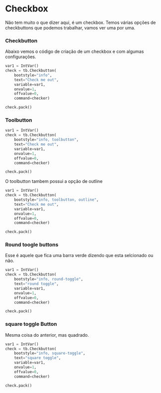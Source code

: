 # Checkbox

Não tem muito o que dizer aqui, é um checkbox. Temos várias opções de checkbuttons que podemos trabalhar, vamos ver uma por uma.

### Checkbutton

Abaixo vemos o código de criação de um checkbox e com algumas configurações. 

```Python
var1 = IntVar()
check = tb.Checkbutton(
    bootstyle="info",
    text="Check me out",
    variable=var1,
    onvalue=1,
    offvalue=0,
    command=checker)

check.pack()
```

### Toolbutton

```Python
var1 = IntVar()
check = tb.Checkbutton(
    bootstyle="info, toolbutton",
    text="Check me out",
    variable=var1,
    onvalue=1,
    offvalue=0,
    command=checker)

check.pack()
```

O toolbutton tambem possui a opção de outline

```Python
var1 = IntVar()
check = tb.Checkbutton(
    bootstyle="info, toolbutton, outline",
    text="Check me out",
    variable=var1,
    onvalue=1,
    offvalue=0,
    command=checker)

check.pack()
```

### Round toogle buttons

Esse é aquele que fica uma barra verde dizendo que esta selcionado ou não.

```Python
var1 = IntVar()
check = tb.Checkbutton(
    bootstyle="info, round-toggle",
    text="round toggle",
    variable=var1,
    onvalue=1,
    offvalue=0,
    command=checker)

check.pack()
```

### square toggle Button

Mesma coisa do anterior, mas quadrado.

```Python
var1 = IntVar()
check = tb.Checkbutton(
    bootstyle="info, square-toggle",
    text="square toggle",
    variable=var1,
    onvalue=1,
    offvalue=0,
    command=checker)

check.pack()
```
